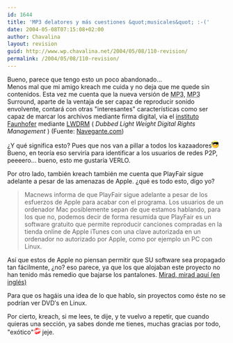 ```yaml
---
id: 1644
title: 'MP3 delatores y más cuestiones &quot;musicales&quot; :-('
date: 2004-05-08T07:15:08+02:00
author: Chavalina
layout: revision
guid: http://www.wp.chavalina.net/2004/05/08/110-revision/
permalink: /2004/05/08/110-revision/
---
```

Bueno, parece que tengo esto un poco abandonado…  
Menos mal que mi amigo <span class="alguien">kreach</span> me cuida y no deja que me quede sin contenidos. Esta vez me cuenta que la nueva versi&oacute;n de <acronym title="MPEG-1 Audio Layer 3">MP3</acronym>, <acronym title="MPEG-1 Audio Layer 3">MP3</acronym> Surround, aparte de la ventaja de ser capaz de reproducir sonido envolvente, contará con otras "interesantes" caracter&iacute;sticas como ser capaz de marcar los archivos mediante firma digital, via el <a href="http://www.iis.fraunhofer.de/amm/techinf/ipmp/" target="_blank">instituto Faunhofer</a> mediante <a href="http://www.lwdrm.com/eng/" target="_blank">LWDRM</a> ( _Dubbed Light Weight Digital Rights Management_ ) <span class="cita">(Fuente: <a href="http://www.elmundo.es/navegante/2004/05/03/esociedad/1083579487.html" target="_blank">Navegante.com</a>)</span>

&iquest;Y qué significa esto? Pues que nos van a pillar a todos los kazaadores<img src="/imagenes/emoticonos/gafas.gif" alt="gafas de sol" width="16" height="16" />  
Bueno, en teor&iacute;a eso servir&iacute;a para identificar a los usuarios de redes P2P, peeeero… bueno, esto me gustar&iacute;a VERLO.

Por otro lado, también <span class="alguien">kreach</span> también me cuenta que PlayFair sigue adelante a pesar de las amenazas de Apple. &iquest;qué es todo esto, digo yo? 

> Macnews informa de que PlayFair sigue adelante a pesar de los esfuerzos de Apple para acabar con el programa. Los usuarios de un ordenador Mac posiblemente sepan de que estamos hablando, para los que no, podemos decir de forma resumida que PlayFair es un software gratuito que permite reproducir canciones compradas en la tienda online de Apple iTunes con una clave autorizada en un ordenador no autorizado por Apple, como por ejemplo un PC con Linux. 

As&iacute; que estos de Apple no piensan permitir que SU software sea propagado tan fácilmente, &iquest;no? eso parece, ya que los que alojaban este proyecto no han tenido más remedio que bajarse los pantalones. <a href="http://sarovar.org/forum/forum.php?forum_id=474" target="_blank">Mirad, mirad aqu&iacute; (en inglés) </a>

Para que os hagáis una idea de lo que hablo, sin proyectos como éste no se podr&iacute;an ver DVD&prime;s en Linux. 

Por cierto, kreach, si me lees, te dije, y te vuelvo a repetir, que cuando quieras una secci&oacute;n, ya sabes donde me tienes, muchas gracias por todo, "ex&oacute;tico"<img src="/imagenes/emoticonos/beso.gif" alt="beso" width="16" height="16" /> jeje.